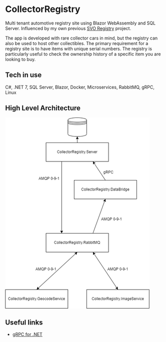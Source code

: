 # CollectorRegistry

Multi tenant automotive registry site using Blazor WebAssembly and SQL Server. Influenced by my own previous [SVO Registry](https://github.com/srenner/svoregistry-v2) project.

The app is developed with rare collector cars in mind, but the registry can also be used to host other collectibles. The primary requirement for a registry site is to have items with unique serial numbers. The registry is particularly useful to check the ownership history of a specific item you are looking to buy.

## Tech in use
C#, .NET 7, SQL Server, Blazor, Docker, Microservices, RabbitMQ, gRPC, Linux

## High Level Architecture

![Architecture Diagram](doc/Architecture.drawio.png)

## Useful links
- [gRPC for .NET](https://github.com/grpc/grpc-dotnet)
